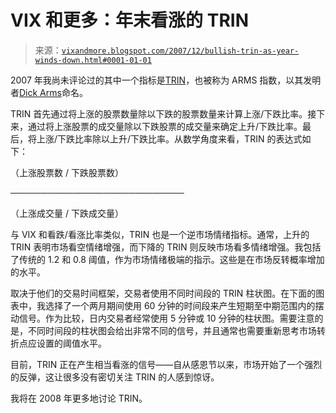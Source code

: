<!--yml

类别：未分类

日期：2024-05-18 18:49:09

-->

# VIX 和更多：年末看涨的 TRIN

> 来源：[`vixandmore.blogspot.com/2007/12/bullish-trin-as-year-winds-down.html#0001-01-01`](http://vixandmore.blogspot.com/2007/12/bullish-trin-as-year-winds-down.html#0001-01-01)

2007 年我尚未评论过的其中一个指标是[TRIN](http://www.armsinsider.com/education/whatistrin/whatistrin.asp)，也被称为 ARMS 指数，以其发明者[Dick Arms](http://www.armsinsider.com/)命名。

TRIN 首先通过将上涨的股票数量除以下跌的股票数量来计算上涨/下跌比率。接下来，通过将上涨股票的成交量除以下跌股票的成交量来确定上升/下跌比率。最后，将上涨/下跌比率除以上升/下跌比率。从数学角度来看，TRIN 的表达式如下：

（上涨股票数 / 下跌股票数）

────────────────────────────

（上涨成交量 / 下跌成交量）

与 VIX 和看跌/看涨比率类似，TRIN 也是一个逆市场情绪指标。通常，上升的 TRIN 表明市场看空情绪增强，而下降的 TRIN 则反映市场看多情绪增强。我包括了传统的 1.2 和 0.8 阈值，作为市场情绪极端的指示。这些是在市场反转概率增加的水平。

取决于他们的交易时间框架，交易者使用不同时间段的 TRIN 柱状图。在下面的图表中，我选择了一个两月期间使用 60 分钟的时间段来产生短期至中期范围内的摆动信号。作为比较，日内交易者经常使用 5 分钟或 10 分钟的柱状图。需要注意的是，不同时间段的柱状图会给出非常不同的信号，并且通常也需要重新思考市场转折点应设置的阈值水平。

目前，TRIN 正在产生相当看涨的信号——自从感恩节以来，市场开始了一个强烈的反弹，这让很多没有密切关注 TRIN 的人感到惊讶。

我将在 2008 年更多地讨论 TRIN。
